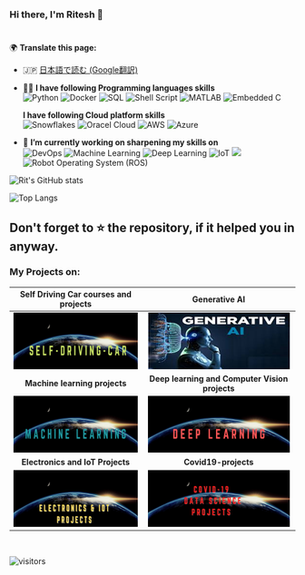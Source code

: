 ### Hi there, I'm Ritesh 👋
# 
🌍 **Translate this page:**  
- 🇯🇵 [日本語で読む (Google翻訳)](https://translate.google.com/translate?hl=ja&sl=auto&u=https://github.com/RIT-MESH)

<!--
**RIT-MESH/RIT-MESH** is a ✨ _special_ ✨ repository because its `README.md` (this file) appears on your GitHub profile.

Here are some ideas to get you started:


- 👯 I’m looking to collaborate on ...
- 🤔 I’m looking for help with ...
- 💬 Ask me about ...
- 📫 How to reach me: ...
- 😄 Pronouns: ...
- ⚡ Fun fact: ...
-->
- 👨‍💻 **I have following Programming languages skills**\
  <img alt="Python" src="https://img.shields.io/badge/python%20-%2314354C.svg?&style=for-the-badge&logo=python&logoColor=white" /> ![Docker](https://img.shields.io/static/v1?style=for-the-badge&message=Docker&color=2496ED&logo=Docker&logoColor=FFFFFF&label=) <img alt="SQL" src="https://img.shields.io/badge/SQL%20-%23FF6F00.svg?&style=for-the-badge&logo=SQL&logoColor=white" />  ![Shell Script](https://img.shields.io/static/v1?style=for-the-badge&message=Shell+Script&color=222222&logo=Shell+Script&logoColor=FFD500&label=)   ![MATLAB](https://img.shields.io/static/v1?style=for-the-badge&message=MATLAB&color=006643&logo=MATLAB&logoColor=FFFFFF&label=) ![Embedded C](https://img.shields.io/static/v1?style=for-the-badge&message=Embedded+C&color=AA344D&logo=Embedded+C&logoColor=FFFFFF&label=) 
  
  **I have following Cloud platform skills**\
  <img alt="Snowflakes" src="https://img.shields.io/badge/Snowflakes%20-%23FF6F00.svg?&style=for-the-badge&logo=Snowflakes&logoColor=white" /> 
  <img alt="Oracel Cloud" src="https://img.shields.io/badge/Oracel Cloud%20-%23D00000.svg?&style=for-the-badge&logo=Oracel Cloud&logoColor=white"/>
  <img alt="AWS" src="https://img.shields.io/badge/AWS-%23FF9900.svg?&style=for-the-badge&logo=Amazon%20AWS&logoColor=white"/>
  <img alt="Azure" src="https://img.shields.io/badge/Azure-%230078D6.svg?&style=for-the-badge&logo=Microsoft%20Azure&logoColor=white"/>



- 🔭 **I’m currently working on sharpening my skills on** \
  <img alt="DevOps" src="https://img.shields.io/badge/DevOps-%23007ACC.svg?&style=for-the-badge&logo=DevOps&logoColor=white"/> <img alt="Machine Learning" src="https://img.shields.io/badge/Machine Learning%20-%2314354C.svg?&style=for-the-badge&logo=Machine Learning&logoColor=white" /> <img alt="Deep Learning" src="https://img.shields.io/badge/Deep Learning%20-%23D00000.svg?&style=for-the-badge&logo=Deep Learning&logoColor=white"/> <img alt="IoT" src="https://img.shields.io/badge/IoT%20-%23FF6F00.svg?&style=for-the-badge&logo=IoT&logoColor=white" />  <img src="https://img.shields.io/badge/opencv%20-%2514354C.svg?&style=for-the-badge&logo=opencv&logoColor=white"> <img alt="Robot Operating System (ROS)" src="https://img.shields.io/badge/Robot Operating System (ROS)%20-%23430098.svg?&style=for-the-badge&logo=Robot Operating System (ROS)&logoColor=white" />


![Rit's GitHub stats](https://github-readme-stats.vercel.app/api?username=RIT-MESH&hide=contribs,prs&theme=default&count_private=true&show_icons=true)

![Top Langs](https://github-readme-stats.vercel.app/api/top-langs/?hide=jupyter+notebook&username=RIT-MESH&theme=default&layout=compact)

<!--a href="https://github.com/RIT-MESH/github-readme-activity-graph"><img alt="Ritesh's Activity Graph" src="https://activity-graph.herokuapp.com/graph?username=RIT-MESH&bg_color=fdfefe&color=040404&line=08aadf&point=df0f08"width="120%"/></a-->

## Don't forget to ⭐ the repository, if it helped you in anyway.

### My Projects on:

Self Driving Car courses and projects            | Generative AI
:-------------------------:|:-------------------------:
<a href="https://github.com/RIT-MESH/Self-Driving-Car-courses-and-projects" target="_blank"><img src="https://github.com/RIT-MESH/RIT-MESH/blob/main/Self-Driving-Car.png" width=250 height=100></a>|<a href="https://github.com/RIT-MESH/Generative-AI" target="_blank"> <img src="https://github.com/RIT-MESH/RIT-MESH/blob/main/Generative%20AI.jpg" width=250 height=100></a>
 **Machine learning projects**             |  **Deep learning and Computer Vision projects**
<a href="https://github.com/RIT-MESH/Machine-learning-projects" target="_blank"><img src="https://github.com/RIT-MESH/RIT-MESH/blob/main/Machine%20Learning.png" width=250 height=100 ></a>|<a href="https://github.com/RIT-MESH/Deep-learning-and-Computer-Vision-projects" target="_blank"><img src="https://github.com/RIT-MESH/RIT-MESH/blob/main/Deep%20Learning.png" width=250 height=100 ></a>
 **Electronics and IoT Projects**           |  **Covid19-projects**
<a href="https://github.com/RIT-MESH/Electronics-and-IoT-Projects" target="_blank"><img src="https://github.com/RIT-MESH/RIT-MESH/blob/main/Electronics-and-IoT-Projects.png" width=250 height=100 ></a>  |  <a href="https://github.com/RIT-MESH/Covid19-projects" target="_blank"><img src="https://github.com/RIT-MESH/RIT-MESH/blob/main/COVID-19%20DATA%20SCIENCE%20PROJECTS.png" width=250 height=100 ></a>



&nbsp; 



![visitors](https://visitor-badge.laobi.icu/badge?page_id=RIT-MESH)

